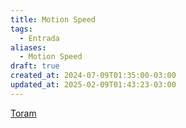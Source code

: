 ```yaml
---
title: Motion Speed
tags:
  - Entrada
aliases:
  - Motion Speed
draft: true
created_at: 2024-07-09T01:35:00-03:00
updated_at: 2025-02-09T01:43:23-03:00
---
```


[Toram](content/entrada/2024/07/26/Toram.md)
